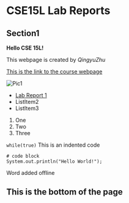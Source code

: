 # CSE15L Lab Reports

## Section1

**Hello CSE 15L!**

This webpage is created by *QingyuZhu*

[This is the link to the course webpage](https://sites.google.com/eng.ucsd.edu/cse-15l-spring-2022/home?authuser=0)

![Pic1](https://media.istockphoto.com/photos/programming-source-code-abstract-background-picture-id1047259374?k=20&m=1047259374&s=612x612&w=0&h=pt3XbBvrmiYgoYmVzsaUeXtV8vw_jJI9Ly8P7AL6Qig=)

* [Lab Report 1](lab-report-1-week-2.html)
* ListItem2
* ListItem3

1. One
2. Two
3. Three

` while(true) ` This is an indented code

```
# code block
System.out.println("Hello World!");
```
Word added offline

This is the bottom of the page
---

